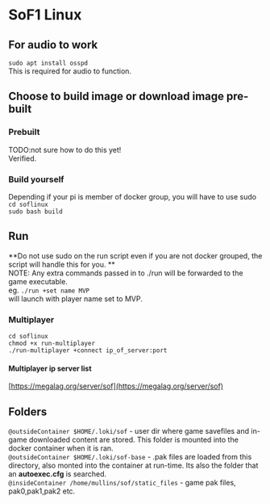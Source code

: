 # SoF1 Linux
## For audio to work
`sudo apt install osspd`  
This is required for audio to function.
## Choose to build image or download image pre-built
### Prebuilt
TODO:not sure how to do this yet!  
Verified.
### Build yourself 
Depending if your pi is member of docker group, you will have to use sudo  
`cd soflinux`  
`sudo bash build`  
## Run
**Do not use sudo on the run script even if you are not docker grouped, the script will handle this for you.  **  
NOTE: Any extra commands passed in to ./run will be forwarded to the game executable.  
eg. `./run +set name MVP`  
will launch with player name set to MVP.  
### Multiplayer
`cd soflinux`  
`chmod +x run-multiplayer`  
`./run-multiplayer +connect ip_of_server:port`
#### Multiplayer ip server list
[https://megalag.org/server/sof](https://megalag.org/server/sof)
## Folders
`@outsideContainer $HOME/.loki/sof` - user dir where game savefiles and in-game downloaded content are stored. This folder is mounted into the docker container when it is ran.  
`@outsideContainer $HOME/.loki/sof-base` - .pak files are loaded from this directory, also monted into the container at run-time. Its also the folder that an **autoexec.cfg** is searched.  
`@insideContainer /home/mullins/sof/static_files` - game pak files, pak0,pak1,pak2 etc.  


